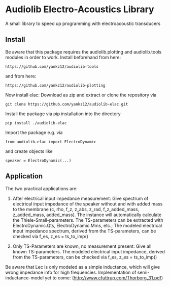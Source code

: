 # Audiolib Electro-Acoustics Library

A small library to speed up programming with electroacoustic transducers

## Install

Be aware that this package requires the audiolib.plotting and audiolib.tools modules in order to work.
Install beforehand from here:

`https://github.com/yankz12/audiolib-tools`

and from here:

`https://github.com/yankz12/audiolib-plotting`

Now install elac: Download as zip and extract or clone the repository via

`git clone https://github.com/yankz12/audiolib-elac.git`

Install the package via pip installation into the directory

`pip install ./audiolib-elac`

Import the package e.g. via

`from audiolib.elac import ElectroDynamic`

and create objects like

`speaker = ElectroDynamic(...)`

## Application

The two practical applications are:

1. After electrical input impedance measurement: Give spectrum of electrical input impedance of the speaker without and with added mass to the membrane (c, rho, f_z, z_abs, z_rad, f_z_added_mass, z_added_mass, added_mass). The instance will automatically calculate the Thiele-Small-parameters. The TS-parameters can be extracted with ElectroDynamic.Qts, ElectroDynamic.Mms, etc.; The modeled electrical input impedance spectrum, derived from the TS-parameters, can be checked via f_es, z_es = ts_to_imp()

2.  Only TS-Parameters are known, no measurement present: Give all known TS-parameters. The modeled electrical input impedance, derived from the TS-parameters, can be checked via f_es, z_es = ts_to_imp()

Be aware that Lec is only modeled as a simple inductance, which will give 
wrong impedance info for high frequencies. Implementation of
semi-inductance-model yet to come: (http://www.cfuttrup.com/Thorborg_31.pdf)
